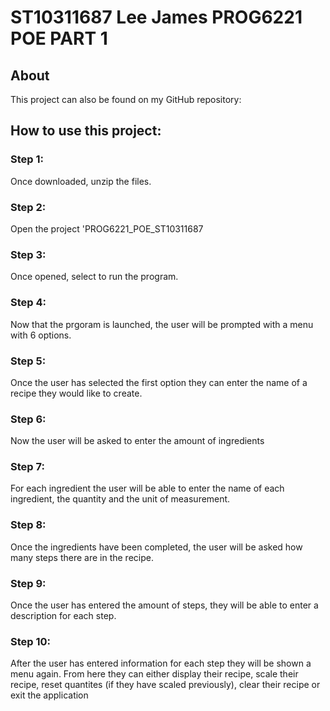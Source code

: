 # ST10311687 Lee James PROG6221 POE PART 1

## About 
This project can also be found on my GitHub repository:


## How to use this project:

### Step 1:
Once downloaded, unzip the files.

### Step 2:
Open the project 'PROG6221_POE_ST10311687

### Step 3:
Once opened, select to run the program.

### Step 4:
Now that the prgoram is launched, the user will be prompted with a menu with 6 options.

### Step 5:
Once the user has selected the first option they can enter the name of a recipe they would like to create. 

### Step 6:
Now the user will be asked to enter the amount of ingredients

### Step 7:
For each ingredient the user will be able to enter the name of each ingredient, the quantity and the unit of measurement.

### Step 8:
Once the ingredients have been completed, the user will be asked how many steps there are in the recipe.

### Step 9:
Once the user has entered the amount of steps, they will be able to enter a description for each step.

### Step 10:
After the user has entered information for each step they will be shown a menu again. From here they can either display their recipe, scale their recipe, reset quantites (if they have scaled previously), clear their recipe or exit the application
